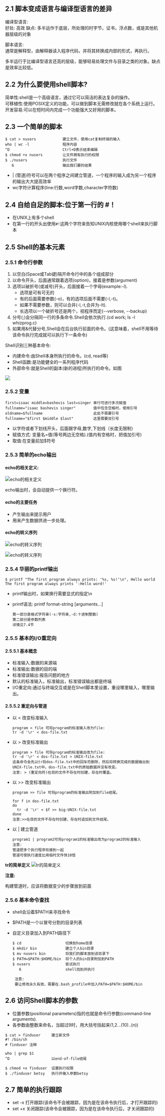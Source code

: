 
## 2.1 脚本变成语言与编译型语言的差异

编译型语言:</br>
好处: 高效
缺点: 多半运作于底层，所处理的时字节，证书，浮点数，或是其他机器层级的对象

脚本语言:</br>
通常是解释型，由解释器读入程序代码，并将其转换成内部的形式，再执行。

多半运行于比编译型语言还高的层级，能够轻易处理文件与目录之类的对象。缺点是效率比较低。

## 2.2 为什么要使用shell脚本?

简单性:shell是一个高级语言，通过它可以简洁的表达复杂的操作。</br>
可移植性:使用POSIX定义的功能，可以做到脚本无需修改就在各个系统上运行。</br>
开发容易:可以在短时间内完成一个功能强大又好用的脚本。</br>

## 2.3 一个简单的脚本

```
$ cat > nusers            建立文件，使用cat复制终端的输入
who | wc -l               程序内容
^D                        Ctrl+D表示结束编辑
$ chmod +x nusers         让文件拥有执行的权限
$ ./nusers                执行文件
   6                      输出我们要的结果
```
* | (管道)符号可以在两个程序之间建立管道，一个程序的输入成为另一个程序的输出大大提高效率
* wc字符计算程序(line:行数,word字数,character字符数)

## 2.4 自给自足的脚本:位于第一行的 #！
* 在UNIX上有多个shell
* 在第一行的开头出使用`#!`这两个字符来告知UNIX内核使用哪个shell来执行脚本


## 2.5 Shell的基本元素

### 2.5.1 命令行参数

1. 以空白(Space或Tab键)隔开命令行中的各个组成部分
2. 以命令开头，后面通常跟着选项(option)，接着是参数(argument)
3. 选项以破折号(或减号)开头，后面接着一个字母(example:-l).
   * 选项是可有可无的
   * 有的后面需要参数(-o)，有的选项后面不需要(-l,-t)。
   * 如果不需要参数，则可以合并(-l,-t,合并为-lt).
   * 长选项以一个破折号还是两个，视程序而定(--verbose, --backup)
4. 分号(;)会分隔同一行的多条命令.Shell会依次执行.(cd work; ls -l whizprog.c)
5. 如果用&代替分号,Shell会在后台执行前面的命令。(这意味着，shell不用等待该命令执行完成就可以执行下一条命令)

Shell识别三种基本命令:

* 内建命令:由Shell本身所执行的命令。(cd, read等)
* Shell函数:是功能健全的一系列程序代码
* 外部命令:就是Shell的副本(新的进程)所执行的命令。如图

![](./image/2-1.png)

 
### 2.5.2 变量

```
first=isaac middle=bashevis last=singer 单行可进行多次赋值
fullname="isaac bashevis singer"        值中包含空格时，使用引号
oldname=$fullname                       此处不需要引号
fullname="$first $middle $last"         这里需要双引号
```

* 以字符或者下划线开头，后面跟字母,数字,下划线（长度无限制）
* 赋值方式: 变量名=值(等号两边无空格).(值内有空格时，把值加引号)
* 取值:在变量前加$符号

### 2.5.3 简单的echo输出

#### echo的相关定义:

![echo的相关定义](./image/2-2.png)

echo输出时，会自动提供一个换行符。
#### echo的主要任务
  * 产生输出来提示用户
  * 用来产生数据供进一步处理。

#### echo的转义序列

![echo的转义序列](./image/2-3-1.png)

![echo的转义序列](./image/2-3-2.png)


### 2.5.4 华丽的printf输出

```
$ printf "The first program always prints: '%s, %s!'\n", Hello world
The first program always prints ':Hello word!'
```
* printf输出时，如果换行需要显式的指定\n
* printf语法: printf format-string [arguments...]

   ```
   第一部分是格式字符串(-s:字符串,-d:十进制整数)
   第二部分是参数列表
   详情见7.4节
   ```

### 2.5.5 基本的I/O重定向
#### 2.5.5.1 基本概念
+ 标准输入:数据的来源端</br>
+ 标准输出:数据的目的端</br>
+ 标准错误输出:报告问题的地方</br>
+ 默认的标准输入，标准输出，标准错误输出都是终端
+ I/O重定向:通过与终端交互或是在Shell脚本里设置，重设哪里输入，哪里输出。

#### 2.5.5.2 重定向与管道

- 以 < 改变标准输入

  ```
  program < file 可将program的标准输入改为file:
  tr -d '\r' < dos-file.txt
  ```
- 以 > 改变标准输出
  
  ```
  program > file 可将program的标准输出改为file:
  tr -d '\r' < dos-file.txt > UNIX-file.txt
  这条命令会先以tr将dos-file.txt中的回车符删除，然后将转换完成的数据输出到UNIX-file.txt中。dos-file.txt中的原始数据并没有改变。
  注意: > (重定向符)在目的文件不存在时创建，存在时覆盖。
  ```
- 以 >> 改变标准输出

  ```
  program >> file 可将program的标准输出附加到file结尾。
  
  for f in dos-file.txt
  do
    tr -d '\r' < $f >> big-UNIX-file.txt
  done
  注意:>>在目的文件不存在时创建，存在时追加到文件结尾。
  ```
  
- 以 | 建立管道
  
  ```
  program1 | program2可将program1的标准输出改为program2的标准输入
  注意: 
  管道把多个执行程序衔接到一起
  管道可使执行速度比用临时文件快10倍
  ```

**tr的简单定义**
![tr的简单定义](./image/2-4-1.png)

**注意:**

构建管道时，应该将数据变少的步骤放到前面

### 2.5.6 基本命令查找
+ shell会沿着$PATH来寻找命令
+ $PATH是一个以冒号分割的目录列表
+ 自定义目录加入到PATH路径下
   
   ```
   $ cd                    切换到home目录     
   $ mkdir bin             建立个人bin目录
   $ mv nusers bin         将我们的脚本放到该目录下
   $ PATH=$PATH:$HOME/bin  将个人的bin目录附加到PATH
   $ nusers                尝试执行
      6                    shell找到并执行
    
    注意: 
    要让修改永久有效，需要在.bash_profile中加入PATH=$PATH:$HOME/bin

   ```

## 2.6 访问Shell脚本的参数

- 位置参数(positional parameters)指的也就是命令行参数(command-line arguments).
- 各参数由整数来命名，当超过9时，用大括号括起来($1,$2...$(10)..$(n))

```
$ cat > finduser     建立新文件
#! /bin/sh           
# finduser 注释

who | grep $1
^D                   以end-of-file结尾

$ chmod +x finduser  设置执行权限
$ ./finduser betsy   执行并输入参数betsy
```
## 2.7 简单的执行跟踪

* set -x 打开跟踪(该命令不会被跟踪，因为是在该命令执行后，才打开跟踪的)
* set +x 关闭跟踪(该命令会被跟踪，因为是在该命令执行后，才关闭跟踪的)



